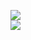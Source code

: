 [![](https://img.shields.io/badge/Made%20With-Github%20Spray-lightgrey.svg?style=for-the-badge&logo=github)](https://github.com/Annihil/github-spray#27902)  
[![](https://i.imgur.com/2DrTn0Z.gif)](https://github.com/Annihil/github-spray)